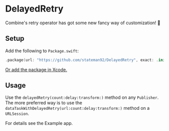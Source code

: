 # DelayedRetry
Combine's retry operator has got some new fancy way of customization! 🎩

## Setup

Add the following to `Package.swift`:

```swift
.package(url: "https://github.com/stateman92/DelayedRetry", exact: .init(0, 0, 1))
```

[Or add the package in Xcode.](https://developer.apple.com/documentation/xcode/adding-package-dependencies-to-your-app)

## Usage

Use the `delayedRetry(count:delay:transform:)` method on any `Publisher`. The more preferred way is to use the `dataTaskWithDelayedRetry(url:count:delay:transform:)` method on a `URLSession`.

For details see the Example app.
